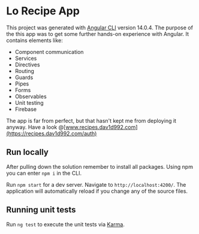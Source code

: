 # Lo Recipe App 
This project was generated with [Angular CLI](https://github.com/angular/angular-cli) version 14.0.4.
The purpose of the this app was to get some further hands-on experience with Angular. 
It contains elements like: 
- Component communication 
- Services 
- Directives 
- Routing 
- Guards 
- Pipes 
- Forms
- Observables 
- Unit testing
- Firebase

The app is far from perfect, but that hasn't kept me from deploying it anyway. Have a look @[www.recipes.dav1d992.com](https://recipes.dav1d992.com/auth)

## Run locally
After pulling down the solution remember to install all packages. Using npm you can enter `npm i` in the CLI. 

Run `npm start` for a dev server. Navigate to `http://localhost:4200/`. The application will automatically reload if you change any of the source files.

## Running unit tests

Run `ng test` to execute the unit tests via [Karma](https://karma-runner.github.io).
